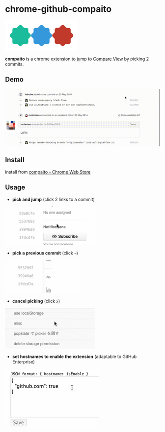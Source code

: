 chrome-github-compaito
===

![icon](https://raw.githubusercontent.com/pokutuna/chrome-github-compaito/master/src/img/compaito_clipped_h100.png)

__compaito__ is a chrome extension to jump to [Compare View](https://github.com/blog/612-introducing-github-compare-view) by picking 2 commits.

Demo
---

![demo](https://raw.githubusercontent.com/pokutuna/chrome-github-compaito/master/misc/example.gif)


Install
---

install from [compaito - Chrome Web Store](https://chrome.google.com/webstore/detail/compaito/bibcmambgkheppahlcghnocnjdbnjlgl)


Usage
---

- __pick and jump__ (click 2 links to a commit)

![pick and jump demo](https://raw.githubusercontent.com/pokutuna/chrome-github-compaito/master/misc/pick_and_jump.gif)

- __pick a previous commit__ (click `~`)

![pick previous commit demo](https://raw.githubusercontent.com/pokutuna/chrome-github-compaito/master/misc/previous_commit.gif)

- __cancel picking__ (click `x`)

![cancel demo](https://raw.githubusercontent.com/pokutuna/chrome-github-compaito/master/misc/cancel.gif)

- __set hostnames to enable the extension__ (adaptable to GitHub Enterprise)

![set hostname demo](https://raw.githubusercontent.com/pokutuna/chrome-github-compaito/master/misc/set_hostname.gif)
